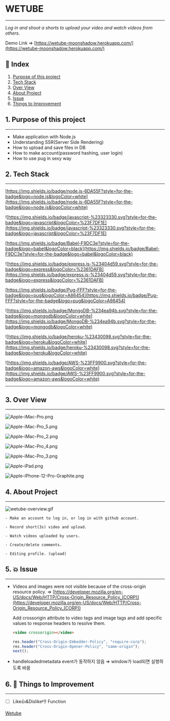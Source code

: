 # WETUBE

---

*Log in and shoot a shorts to upload your video and watch videos from others.*

Demo Link ⇒ [https://wetube-moonshadow.herokuapp.com/](https://wetube-moonshadow.herokuapp.com/)

## 🔗 Index

1. [Purpose of this project]()
2. [Tech Stack]()
3. [Over View]()
4. [About Project]()
5. [Issue]()
6. [Things to Improvement]()

## 1. Purpose of this project

---

- Make application with Node.js
- Understanding SSR(Server Side Rendering)
- How to upload and save files in DB
- How to make account(password hashing, user login)
- How to use pug in sexy way

## 2. Tech Stack

---

[https://img.shields.io/badge/node.js-6DA55F?style=for-the-badge&logo=node.js&logoColor=white](https://img.shields.io/badge/node.js-6DA55F?style=for-the-badge&logo=node.js&logoColor=white)

![https://img.shields.io/badge/javascript-%23323330.svg?style=for-the-badge&logo=javascript&logoColor=%23F7DF1E](https://img.shields.io/badge/javascript-%23323330.svg?style=for-the-badge&logo=javascript&logoColor=%23F7DF1E)

[https://img.shields.io/badge/Babel-F9DC3e?style=for-the-badge&logo=babel&logoColor=black](https://img.shields.io/badge/Babel-F9DC3e?style=for-the-badge&logo=babel&logoColor=black)

![https://img.shields.io/badge/express.js-%23404d59.svg?style=for-the-badge&logo=express&logoColor=%2361DAFB](https://img.shields.io/badge/express.js-%23404d59.svg?style=for-the-badge&logo=express&logoColor=%2361DAFB)

[https://img.shields.io/badge/Pug-FFF?style=for-the-badge&logo=pug&logoColor=A86454](https://img.shields.io/badge/Pug-FFF?style=for-the-badge&logo=pug&logoColor=A86454)

![https://img.shields.io/badge/MongoDB-%234ea94b.svg?style=for-the-badge&logo=mongodb&logoColor=white](https://img.shields.io/badge/MongoDB-%234ea94b.svg?style=for-the-badge&logo=mongodb&logoColor=white)

![https://img.shields.io/badge/heroku-%23430098.svg?style=for-the-badge&logo=heroku&logoColor=white](https://img.shields.io/badge/heroku-%23430098.svg?style=for-the-badge&logo=heroku&logoColor=white)

![https://img.shields.io/badge/AWS-%23FF9900.svg?style=for-the-badge&logo=amazon-aws&logoColor=white](https://img.shields.io/badge/AWS-%23FF9900.svg?style=for-the-badge&logo=amazon-aws&logoColor=white)

---

## 3. Over View

---

![Apple-iMac-Pro.png](WETUBE%202a0f8a0299364937a78a94b51e497a81/Apple-iMac-Pro.png)

![Apple-iMac-Pro_5.png](WETUBE%202a0f8a0299364937a78a94b51e497a81/Apple-iMac-Pro_5.png)

![Apple-iMac-Pro_2.png](WETUBE%202a0f8a0299364937a78a94b51e497a81/Apple-iMac-Pro_2.png)

![Apple-iMac-Pro_4.png](WETUBE%202a0f8a0299364937a78a94b51e497a81/Apple-iMac-Pro_4.png)

![Apple-iMac-Pro_3.png](WETUBE%202a0f8a0299364937a78a94b51e497a81/Apple-iMac-Pro_3.png)

![Apple-iPad.png](WETUBE%202a0f8a0299364937a78a94b51e497a81/Apple-iPad.png)

![Apple-iPhone-12-Pro-Graphite.png](WETUBE%202a0f8a0299364937a78a94b51e497a81/Apple-iPhone-12-Pro-Graphite.png)

## 4. About Project

---

![wetube-overview.gif](WETUBE%202a0f8a0299364937a78a94b51e497a81/wetube-overview.gif)

`- Make an account to log in, or log in with github account.`

`- Record short(3s) video and upload.`

`- Watch videos uploaded by users.`

`- Create/delete comments.`

`- Editing profile. (upload)`

## 5. 💥 Issue

---

- Videos and images were not visible because of the cross-origin resource policy. ⇒ [https://developer.mozilla.org/en-US/docs/Web/HTTP/Cross-Origin_Resource_Policy_(CORP)](https://developer.mozilla.org/en-US/docs/Web/HTTP/Cross-Origin_Resource_Policy_(CORP))

    Add crossorigin attribute to video tags and image tags and add specific values to response headers to resolve them.

    ```html
    <video crossorigin></video>
    ```

    ```jsx
    res.header("Cross-Origin-Embedder-Policy", "require-corp");
    res.header("Cross-Origin-Opener-Policy", "same-origin");
    next();
    ```

- handleloadedmetadata event가 동작하지 않음 ⇒ window가 load되면 실행하도록 바꿈

## 6. 🚀 Things to Improvement

---

- [ ]  Like👍&Dislike👎 Function

[Wetube](https://www.notion.so/Wetube-bf6ca480904f4594ab2aefd78bd9167d)
